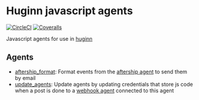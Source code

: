 # Huginn javascript agents

[![CircleCI][circleci_badge]][circleci_url]
[![Coveralls][coveralls_badge]][coveralls_url]

Javascript agents for use in [huginn](https://github.com/huginn/huginn)

## Agents

- [aftership_format](./src/agents/aftership_format.js): Format events from the [aftership agent](https://github.com/huginn/huginn/wiki/Agent-Types-&-Descriptions#aftership-agent) to send them by email
- [update_agents](./src/agents/update_agents.js): Update agents by updating credentials that store js code when a post is done to a [webhook agent](https://github.com/huginn/huginn/wiki/Agent-Types-&-Descriptions#webhook-agent) connected to this agent

<!-- Badges -->
 [circleci_badge]:https://img.shields.io/circleci/build/github/negebauer/huginn-javascript-agents
 [circleci_url]:https://circleci.com/gh/negebauer/huginn-javascript-agents

  [coveralls_badge]:https://coveralls.io/repos/github/negebauer/huginn-javascript-agents/badge.svg?branch=master
 [coveralls_url]:https://coveralls.io/github/negebauer/huginn-javascript-agents?branch=master
